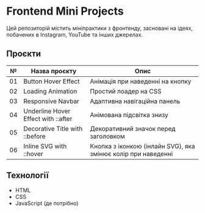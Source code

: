 # Frontend Mini Projects

Цей репозиторій містить мініпрактики з фронтенду, засновані на ідеях, побачених в Instagram, YouTube та інших джерелах.

## Проєкти

| №  | Назва проєкту              | Опис                          |
|----|----------------------------|-------------------------------|
| 01 | Button Hover Effect        | Анімація при наведенні на кнопку |
| 02 | Loading Animation          | Простий лоадер на CSS        |
| 03 | Responsive Navbar          | Адаптивна навігаційна панель |
| 04 | Underline Hover Effect with ::after | Анімована підсвітка знизу    |
| 05 | Decorative Title with ::before | Декоративний значок перед заголовком |
| 06 | Inline SVG with ::hover | Кнопка з іконкою (інлайн SVG), яка змінює колір при наведенні |

## Технології
- HTML
- CSS
- JavaScript (де потрібно)